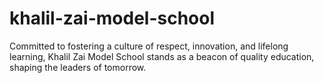 # khalil-zai-model-school
Committed to fostering a culture of respect, innovation, and lifelong learning, Khalil Zai Model School stands as a beacon of quality education, shaping the leaders of tomorrow.
